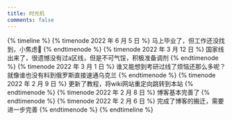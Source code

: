 ```yaml
---
title: 时光机
comments: false
---
```


{% timeline %}
{% timenode 2022 年 6 月 5 日 %}
马上毕业了，但工作还没找到，小焦虑💩
{% endtimenode %}
{% timenode 2022 年 3 月 12 日 %}
国家线出来了，很遗憾没有过a区线，但是不可气馁，积极准备调剂
{% endtimenode %}
{% timenode 2022 年 3 月 1 日 %}
谁又能想到考研过线了烦恼还那么多呢？就像谁也没有料到俄罗斯直接速通乌克兰
{% endtimenode %}
{% timenode 2022 年 2 月 9 日 %}
更新了教程，将wiki网站重定向跳转到本站
{% endtimenode %}
{% timenode 2022 年 2 月 8 日 %}
博客基本完善了
{% endtimenode %}
{% timenode 2022 年 2 月 6 日 %}
完成了博客的搬迁，需要进一步完善
{% endtimenode %}
{% endtimeline %}
